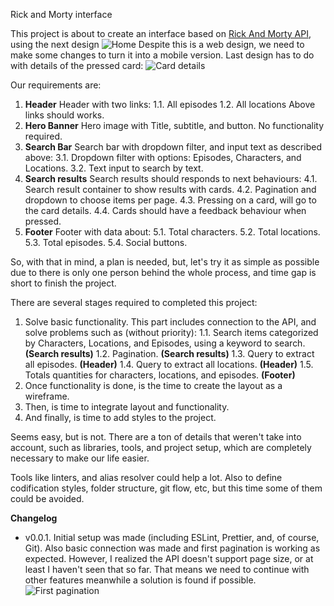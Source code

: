 Rick and Morty interface

This project is about to create an interface based on [Rick And Morty API](https://rickandmortyapi.com/), using the next design
![Home](https://i.ibb.co/3fwSqJW/home.png)
Despite this is a web design, we need to make some changes to turn it into a mobile version.
Last design has to do with details of the pressed card:
![Card details](https://i.ibb.co/PhNhbbt/profile.png)

Our requirements are:

 1. **Header**
	Header with two links:
		1.1. All episodes
		1.2. All locations
	Above links should works.
 2. **Hero Banner**
	 Hero image with Title, subtitle, and button. No functionality required.
 3. **Search Bar**
	 Search bar with dropdown filter, and input text as described above:
	 3.1. Dropdown filter with options: Episodes, Characters, and Locations.
	 3.2. Text input to search by text.
 4. **Search results**
	 Search results should responds to next behaviours:
	 4.1. Search result container to show results with cards.
	 4.2. Pagination and dropdown to choose items per page.
	 4.3. Pressing on a card, will go to the card details.
	 4.4. Cards should have a feedback behaviour when pressed.
5. **Footer**
	Footer with data about:
	5.1. Total characters.
	5.2. Total locations.
	5.3. Total episodes.
	5.4. Social buttons.

So, with that in mind, a plan is needed, but, let's try it as simple as possible due to there is only one person behind the whole process, and time gap is short to finish the project.

There are several stages required to completed this project:

 1. Solve basic functionality.
	 This part includes connection to the API, and solve problems such as (without priority):
	 1.1. Search items categorized by Characters, Locations, and Episodes, using a keyword to search. **(Search results)**
	 1.2. Pagination. **(Search results)**
	 1.3. Query to extract all episodes. **(Header)**
	 1.4. Query to extract all locations. **(Header)**
	 1.5. Totals quantities for characters, locations, and episodes. **(Footer)**
 2. Once functionality is done, is the time to create the layout as a wireframe.
 3. Then, is time to integrate layout and functionality.
 4. And finally, is time to add styles to the project.

Seems easy, but is not. There are a ton of details that weren't take into account, such as libraries, tools, and project setup, which are completely necessary to make our life easier.

Tools like linters, and alias resolver could help a lot. Also to define codification styles, folder structure, git flow, etc, but this time some of them could be avoided.

**Changelog**

 - v0.0.1. Initial setup was made (including ESLint, Prettier, and, of course, Git). Also basic connection was made and first pagination is working as expected. However, I realized the API doesn't support page size, or at least I haven't seen that so far. That means we need to continue with other features meanwhile a solution is found if possible.
 ![First pagination](https://i.ibb.co/wcLL5yT/firstloadandpagination.gif)
